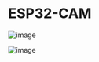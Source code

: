 # ESP32-CAM

![image](https://github.com/user-attachments/assets/fb59e1f6-dd8e-4782-8a87-3f55fde74072)

![image](https://github.com/user-attachments/assets/118a0737-0da5-43bf-a9ad-a9e9006e4c0b)

